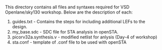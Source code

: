 This directory contains all files and syntaxes required for VSD Openlane/sky130 workshop. Below are the description of each:
1) guides.txt - Contains the steps for including additional LEFs to the design.
2) my_base.sdc - SDC file for STA analysis in openSTA.
3) picorv32a.synthesis.v - modified netlist for anlysis (Day-4 of workshop)
4) sta.conf - template of .conf file to be used with openSTA
